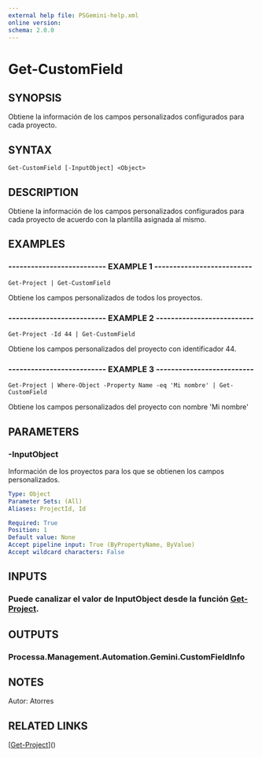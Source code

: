 ```yaml
---
external help file: PSGemini-help.xml
online version: 
schema: 2.0.0
---
```


# Get-CustomField

## SYNOPSIS
Obtiene la información de los campos personalizados configurados para cada proyecto.

## SYNTAX

```
Get-CustomField [-InputObject] <Object>
```

## DESCRIPTION
Obtiene la información de los campos personalizados configurados para cada proyecto de acuerdo con la plantilla asignada al mismo.

## EXAMPLES

### -------------------------- EXAMPLE 1 --------------------------
```
Get-Project | Get-CustomField
```

Obtiene los campos personalizados de todos los proyectos.

### -------------------------- EXAMPLE 2 --------------------------
```
Get-Project -Id 44 | Get-CustomField
```

Obtiene los campos personalizados del proyecto con identificador 44.

### -------------------------- EXAMPLE 3 --------------------------
```
Get-Project | Where-Object -Property Name -eq 'Mi nombre' | Get-CustomField
```

Obtiene los campos personalizados del proyecto con nombre 'Mi nombre'

## PARAMETERS

### -InputObject
Información de los proyectos para los que se obtienen los campos personalizados.

```yaml
Type: Object
Parameter Sets: (All)
Aliases: ProjectId, Id

Required: True
Position: 1
Default value: None
Accept pipeline input: True (ByPropertyName, ByValue)
Accept wildcard characters: False
```

## INPUTS

### Puede canalizar el valor de InputObject desde la función [Get-Project](Get-Project.md).

## OUTPUTS

### Processa.Management.Automation.Gemini.CustomFieldInfo

## NOTES
Autor: Atorres

## RELATED LINKS

[[Get-Project](Get-Project.md)]()

